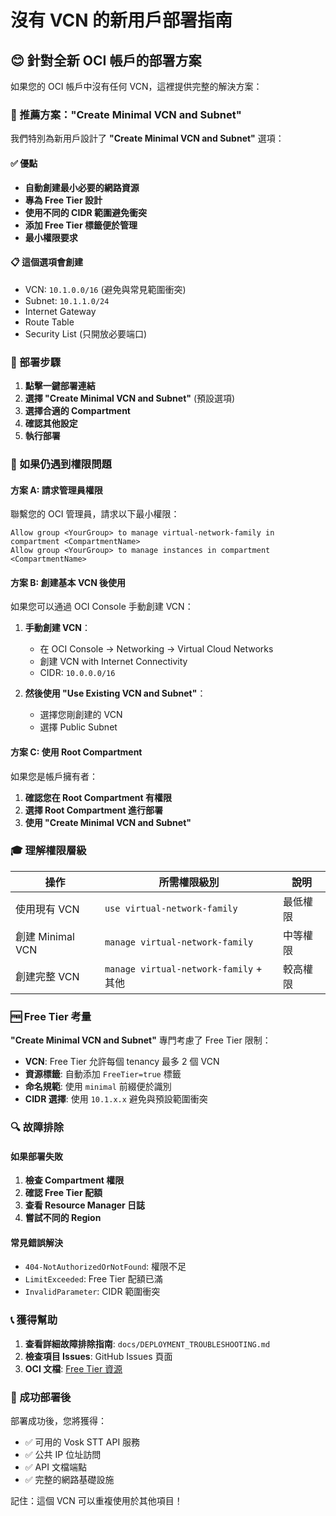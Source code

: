 # 沒有 VCN 的新用戶部署指南

## 😊 針對全新 OCI 帳戶的部署方案

如果您的 OCI 帳戶中沒有任何 VCN，這裡提供完整的解決方案：

### 🎯 推薦方案："Create Minimal VCN and Subnet"

我們特別為新用戶設計了 **"Create Minimal VCN and Subnet"** 選項：

#### ✅ 優點
- **自動創建最小必要的網路資源**
- **專為 Free Tier 設計**
- **使用不同的 CIDR 範圍避免衝突**
- **添加 Free Tier 標籤便於管理**
- **最小權限要求**

#### 📋 這個選項會創建
- VCN: `10.1.0.0/16` (避免與常見範圍衝突)
- Subnet: `10.1.1.0/24`
- Internet Gateway
- Route Table
- Security List (只開放必要端口)

### 🔧 部署步驟

1. **點擊一鍵部署連結**
2. **選擇 "Create Minimal VCN and Subnet"** (預設選項)
3. **選擇合適的 Compartment**
4. **確認其他設定**
5. **執行部署**

### 🚨 如果仍遇到權限問題

#### 方案 A: 請求管理員權限
聯繫您的 OCI 管理員，請求以下最小權限：

```
Allow group <YourGroup> to manage virtual-network-family in compartment <CompartmentName>
Allow group <YourGroup> to manage instances in compartment <CompartmentName>
```

#### 方案 B: 創建基本 VCN 後使用
如果您可以通過 OCI Console 手動創建 VCN：

1. **手動創建 VCN**：
   - 在 OCI Console → Networking → Virtual Cloud Networks
   - 創建 VCN with Internet Connectivity
   - CIDR: `10.0.0.0/16`

2. **然後使用 "Use Existing VCN and Subnet"**：
   - 選擇您剛創建的 VCN
   - 選擇 Public Subnet

#### 方案 C: 使用 Root Compartment
如果您是帳戶擁有者：

1. **確認您在 Root Compartment 有權限**
2. **選擇 Root Compartment 進行部署**
3. **使用 "Create Minimal VCN and Subnet"**

### 🎓 理解權限層級

| 操作 | 所需權限級別 | 說明 |
|------|-------------|------|
| 使用現有 VCN | `use virtual-network-family` | 最低權限 |
| 創建 Minimal VCN | `manage virtual-network-family` | 中等權限 |
| 創建完整 VCN | `manage virtual-network-family` + 其他 | 較高權限 |

### 🆓 Free Tier 考量

**"Create Minimal VCN and Subnet"** 專門考慮了 Free Tier 限制：

- **VCN**: Free Tier 允許每個 tenancy 最多 2 個 VCN
- **資源標籤**: 自動添加 `FreeTier=true` 標籤
- **命名規範**: 使用 `minimal` 前綴便於識別
- **CIDR 選擇**: 使用 `10.1.x.x` 避免與預設範圍衝突

### 🔍 故障排除

#### 如果部署失敗
1. **檢查 Compartment 權限**
2. **確認 Free Tier 配額**
3. **查看 Resource Manager 日誌**
4. **嘗試不同的 Region**

#### 常見錯誤解決
- `404-NotAuthorizedOrNotFound`: 權限不足
- `LimitExceeded`: Free Tier 配額已滿
- `InvalidParameter`: CIDR 範圍衝突

### 📞 獲得幫助

1. **查看詳細故障排除指南**: `docs/DEPLOYMENT_TROUBLESHOOTING.md`
2. **檢查項目 Issues**: GitHub Issues 頁面
3. **OCI 文檔**: [Free Tier 資源](https://docs.oracle.com/en-us/iaas/Content/FreeTier/freetier.htm)

### 🚀 成功部署後

部署成功後，您將獲得：
- ✅ 可用的 Vosk STT API 服務
- ✅ 公共 IP 位址訪問
- ✅ API 文檔端點
- ✅ 完整的網路基礎設施

記住：這個 VCN 可以重複使用於其他項目！
